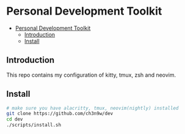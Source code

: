 # Personal Development Toolkit

<!--toc:start-->

- [Personal Development Toolkit](#personal-development-toolkit)
  - [Introduction](#introduction)
  - [Install](#install)
  <!--toc:end-->

## Introduction

This repo contains my configuration of kitty, tmux, zsh and neovim.

## Install

```bash
# make sure you have alacritty, tmux, neovim(nightly) installed
git clone https://github.com/ch3n9w/dev
cd dev
./scripts/install.sh
```

